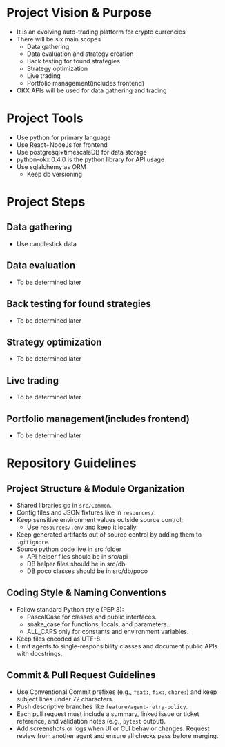 # Project Vision & Purpose
- It is an evolving auto-trading platform for crypto currencies
- There will be six main scopes
    - Data gathering
    - Data evaluation and strategy creation
    - Back testing for found strategies
    - Strategy optimization
    - Live trading
    - Portfolio management(includes frontend)
- OKX APIs will be used for data gathering and trading

# Project Tools
- Use python for primary language
- Use React+NodeJs for frontend
- Use postgresql+timescaleDB for data storage
- python-okx 0.4.0 is the python library for API usage
- Use sqlalchemy as ORM
    - Keep db versioning

# Project Steps

## Data gathering
- Use candlestick data

## Data evaluation
- To be determined later

## Back testing for found strategies
- To be determined later

## Strategy optimization
- To be determined later

## Live trading
- To be determined later

## Portfolio management(includes frontend)
- To be determined later


# Repository Guidelines

## Project Structure & Module Organization
- Shared libraries go in `src/Common`. 
- Config files and JSON fixtures live in `resources/`. 
- Keep sensitive environment values outside source control;
    - Use `resources/.env` and keep it locally.
- Keep generated artifacts out of source control by adding them to `.gitignore`.
- Source python code live in src folder
    - API helper files should be in src/api
    - DB helper files should be in src/db
    - DB poco classes should be in src/db/poco

## Coding Style & Naming Conventions
- Follow standard Python style (PEP 8):
    - PascalCase for classes and public interfaces.
    - snake_case for functions, locals, and parameters.
    - ALL_CAPS only for constants and environment variables.
- Keep files encoded as UTF-8.
- Limit agents to single-responsibility classes and document public APIs with docstrings.

## Commit & Pull Request Guidelines
- Use Conventional Commit prefixes (e.g., `feat:`, `fix:`, `chore:`) and keep subject lines under 72 characters. 
- Push descriptive branches like `feature/agent-retry-policy`. 
- Each pull request must include a summary, linked issue or ticket reference, and validation notes (e.g., `pytest` output). 
- Add screenshots or logs when UI or CLI behavior changes. Request review from another agent and ensure all checks pass before merging.
